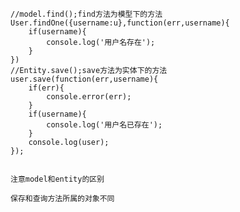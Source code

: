     //model.find();find方法为模型下的方法
    User.findOne({username:u},function(err,username){
        if(username){
            console.log('用户名存在');
        }
    })
    //Entity.save();save方法为实体下的方法
    user.save(function(err,username){
        if(err){
            console.error(err);
        }
        if(username){
            console.log('用户名已存在');
        }
        console.log(user);
    });


    注意model和entity的区别

    保存和查询方法所属的对象不同